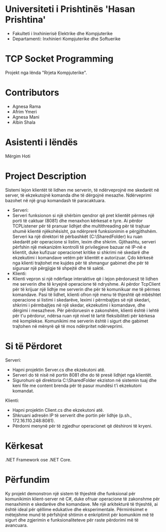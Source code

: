 # Universiteti i Prishtinës 'Hasan Prishtina'
* Fakulteti i Inxhinierisë Elektrike dhe Kompjuterike
* Departamenti: Inxhinieri Kompjuterike dhe Softuerike

# TCP Socket Programming
Projekt nga lënda "Rrjeta Kompjuterike".

# Contributors 
* Agnesa Rama
* Afrim Ymeri
* Agnesa Mani
* Albin Shala

# Asistenti i lëndës
Mërgim Hoti

# Project Description
Sistemi lejon klientët të lidhen me serverin, të ndërveprojnë me skedarët në server, të ekzekutojnë komanda dhe të dërgojnë mesazhe. Ndërveprimi bazohet në një grup komandash të paracaktuara.
* Serveri: 
* Serveri funksionon si një shërbim qendror që pret klientët përmes një porti të caktuar (8081) dhe menaxhon kërkesat e tyre. Ai përdor TCPListener për të pranuar lidhjet dhe multithreading për të trajtuar shumë klientë njëkohësisht, pa ndërprerë funksionimin e përgjithshëm. Serveri ka një direktori të përbashkët (C:\SharedFolder) ku ruan skedarët për operacione si listim, lexim dhe shkrim. Gjithashtu, serveri përfshin një mekanizëm kontrolli të privilegjeve bazuar në IP-në e klientit, duke kufizuar operacionet kritike si shkrimi në skedarë dhe ekzekutimi i komandave vetëm për klientët e autorizuar. Çdo kërkesë nga klienti trajtohet me kujdes për të shmangur gabimet dhe për të siguruar një përgjigje të shpejtë dhe të saktë.
* Klienti: 
* Klienti vepron si një ndërfaqe interaktive që i lejon përdoruesit të lidhen me serverin dhe të kryejnë operacione të ndryshme. Ai përdor TcpClient për të krijuar një lidhje me serverin dhe për të komunikuar me të përmes komandave. Pasi të lidhet, klienti ofron një menu të thjeshtë që mbështet operacione si listimi i skedarëve, leximi i përmbajtjes së një skedari, shkrimi i përmbajtjes në një skedar, ekzekutimi i komandave, dhe dërgimi i mesazheve. Për përdoruesin e zakonshëm, klienti është i lehtë për t'u përdorur, ndërsa ruan një nivel të lartë fleksibiliteti për kërkesa më komplekse. Komunikimi me serverin është i sigurt dhe gabimet trajtohen në mënyrë që të mos ndërpritet ndërveprimi.

# Si të Përdoret
Serveri: 
* Hapni projektin Server.cs dhe ekzekutoni atë.
* Serveri do të nisë në portin 8081 dhe do të presë lidhjet nga klientët.
* Sigurohuni që direktoria C:\SharedFolder ekziston në sistemin tuaj dhe keni file me content brenda për të pasur mundësi t'i ekzekutoni komandat.

Klienti: 
* Hapni projektin Client.cs dhe ekzekutoni atë.
* Shkruani adresën IP të serverit dhe portin për lidhje (p.sh., 172.16.110.248:8081).
* Përdorni menynë për të zgjedhur operacionet që dëshironi të kryeni.
  
# Kërkesat
.NET Framework ose .NET Core.

# Përfundim
Ky projekt demonstron një sistem të thjeshtë dhe funksional për komunikimin klient-server në C#, duke ofruar operacione të zakonshme për menaxhimin e skedarëve dhe komandave. Me një arkitekturë të thjeshtë, ai është ideal për qëllime edukative dhe eksperimentale. Përmirësimet e mëtejshme mund të përfshijnë shtimin e enkriptimit për komunikim më të sigurt dhe zgjerimin e funksionaliteteve për raste përdorimi më të avancuara.
